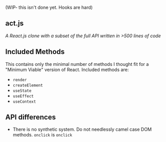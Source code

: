 (WIP- this isn't done yet. Hooks are hard)

## act.js

_A React.js clone with a subset of the full API written in >500 lines of code_

## Included Methods

This contains only the minimal number of methods I thought fit for a "Minimum Viable"
version of React. Included methods are:

* `render`
* `createElement`
* `useState`
* `useEffect`
* `useContext`

## API differences

- There is no synthetic system. Do not needlessly camel case DOM methods. `onclick` is `onclick`